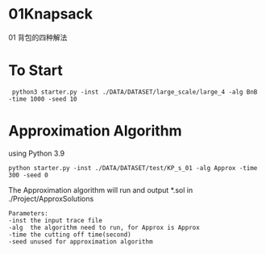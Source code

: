 # 01Knapsack
01 背包的四种解法
# To Start
```script
 python3 starter.py -inst ./DATA/DATASET/large_scale/large_4 -alg BnB -time 1000 -seed 10 
```


# Approximation Algorithm
using Python 3.9
```
python starter.py -inst ./DATA/DATASET/test/KP_s_01 -alg Approx -time 300 -seed 0
```
The Approximation algorithm will run and output *.sol in ./Project/ApproxSolutions
```
Parameters:
-inst the input trace file
-alg  the algorithm need to run, for Approx is Approx
-time the cutting off time(second)
-seed unused for approximation algorithm
```
